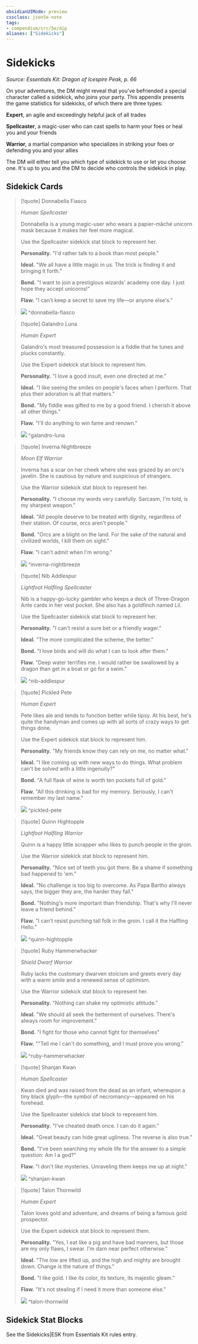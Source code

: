 ```yaml
---
obsidianUIMode: preview
cssclass: json5e-note
tags:
- compendium/src/5e/dip
aliases: ["Sidekicks"]
---
```

# Sidekicks
*Source: Essentials Kit: Dragon of Icespire Peak, p. 66* 

On your adventures, the DM might reveal that you've befriended a special character called a sidekick, who joins your party. This appendix presents the game statistics for sidekicks, of which there are three types:

**Expert**, an agile and exceedingly helpful jack of all trades

**Spellcaster**, a magic-user who can cast spells to harm your foes or heal you and your friends

**Warrior**, a martial companion who specializes in striking your foes or defending you and your allies

The DM will either tell you which type of sidekick to use or let you choose one. It's up to you and the DM to decide who controls the sidekick in play.

## Sidekick Cards

> [!quote] Donnabella Fiasco
> 
> *Human Spellcaster*
> 
> Donnabella is a young magic-user who wears a papier-mâché unicorn mask because it makes her feel more magical.
> 
> Use the Spellcaster sidekick stat block to represent her.
> 
> **Personality.** "I'd rather talk to a book than most people."
> 
> **Ideal.** "We all have a little magic in us. The trick is finding it and bringing it forth."
> 
> **Bond.** "I want to join a prestigious wizards' academy one day. I just hope they accept unicorns!"
> 
> **Flaw.** "I can't keep a secret to save my life—or anyone else's."
> 
> ![](/compendium/adventures/essentials-kit-dragon-of-icespire-peak/img/056-ynkgo-donnabella.png#center)
^donnabella-fiasco

> [!quote] Galandro Luna
> 
> *Human Expert*
> 
> Galandro's most treasured possession is a fiddle that he tunes and plucks constantly.
> 
> Use the Expert sidekick stat block to represent him.
> 
> **Personality.** "I love a good insult, even one directed at me."
> 
> **Ideal.** "I like seeing the smiles on people's faces when I perform. That plus their adoration is all that matters."
> 
> **Bond.** "My fiddle was gifted to me by a good friend. I cherish it above all other things."
> 
> **Flaw.** "I'll do anything to win fame and renown."
> 
> ![](/compendium/adventures/essentials-kit-dragon-of-icespire-peak/img/057-leeom-galandro.png#center)
^galandro-luna

> [!quote] Inverna Nightbreeze
> 
> *Moon Elf Warrior*
> 
> Inverna has a scar on her cheek where she was grazed by an orc's javelin. She is cautious by nature and suspicious of strangers.
> 
> Use the Warrior sidekick stat block to represent her.
> 
> **Personality.** "I choose my words very carefully. Sarcasm, I'm told, is my sharpest weapon."
> 
> **Ideal.** "All people deserve to be treated with dignity, regardless of their station. Of course, orcs aren't people."
> 
> **Bond.** "Orcs are a blight on the land. For the sake of the natural and civilized worlds, I kill them on sight."
> 
> **Flaw.** "I can't admit when I'm wrong."
> 
> ![](/compendium/adventures/essentials-kit-dragon-of-icespire-peak/img/058-l3v6r-inverna.png#center)
^inverna-nightbreeze

> [!quote] Nib Addlespur
> 
> *Lightfoot Halfling Spellcaster*
> 
> Nib is a happy-go-lucky gambler who keeps a deck of Three-Dragon Ante cards in her vest pocket. She also has a goldfinch named Lil.
> 
> Use the Spellcaster sidekick stat block to represent her.
> 
> **Personality.** "I can't resist a sure bet or a friendly wager."
> 
> **Ideal.** "The more complicated the scheme, the better."
> 
> **Bond.** "I love birds and will do what I can to look after them."
> 
> **Flaw.** "Deep water terrifies me. I would rather be swallowed by a dragon than get in a boat or go for a swim."
> 
> ![](/compendium/adventures/essentials-kit-dragon-of-icespire-peak/img/059-3krsm-nib.png#center)
^nib-addlespur

> [!quote] Pickled Pete
> 
> *Human Expert*
> 
> Pete likes ale and tends to function better while tipsy. At his best, he's quite the handyman and comes up with all sorts of crazy ways to get things done.
> 
> Use the Expert sidekick stat block to represent him.
> 
> **Personality.** "My friends know they can rely on me, no matter what."
> 
> **Ideal.** "I like coming up with new ways to do things. What problem can't be solved with a little ingenuity?"
> 
> **Bond.** "A full flask of wine is worth ten pockets full of gold."
> 
> **Flaw.** "All this drinking is bad for my memory. Seriously, I can't remember my last name."
> 
> ![](/compendium/adventures/essentials-kit-dragon-of-icespire-peak/img/060-pu4f2-pete.png#center)
^pickled-pete

> [!quote] Quinn Hightopple
> 
> *Lightfoot Halfling Warrior*
> 
> Quinn is a happy little scrapper who likes to punch people in the groin.
> 
> Use the Warrior sidekick stat block to represent him.
> 
> **Personality.** "Nice set of teeth you got there. Be a shame if something bad happened to 'em."
> 
> **Ideal.** "No challenge is too big to overcome. As Papa Bartho always says, the bigger they are, the harder they fall."
> 
> **Bond.** "Nothing's more important than friendship. That's why I'll never leave a friend behind."
> 
> **Flaw.** "I can't resist punching tall folk in the groin. I call it the Halfling Hello."
> 
> ![](/compendium/adventures/essentials-kit-dragon-of-icespire-peak/img/061-gttxp-quinn.png#center)
^quinn-hightopple

> [!quote] Ruby Hammerwhacker
> 
> *Shield Dwarf Warrior*
> 
> Ruby lacks the customary dwarven stoicism and greets every day with a warm smile and a renewed sense of optimism.
> 
> Use the Warrior sidekick stat block to represent her.
> 
> **Personality.** "Nothing can shake my optimistic attitude."
> 
> **Ideal.** "We should all seek the betterment of ourselves. There's always room for improvement."
> 
> **Bond.** "I fight for those who cannot fight for themselves"
> 
> **Flaw.** ""Tell me I can't do something, and I must prove you wrong."
> 
> ![](/compendium/adventures/essentials-kit-dragon-of-icespire-peak/img/062-1qyge-ruby.png#center)
^ruby-hammerwhacker

> [!quote] Shanjan Kwan
> 
> *Human Spellcaster*
> 
> Kwan died and was raised from the dead as an infant, whereupon a tiny black glyph—the symbol of necromancy—appeared on his forehead.
> 
> Use the Spellcaster sidekick stat block to represent him.
> 
> **Personality.** "I've cheated death once. I can do it again."
> 
> **Ideal.** "Great beauty can hide great ugliness. The reverse is also true."
> 
> **Bond.** "I've been searching my whole life for the answer to a simple question: Am I a god?"
> 
> **Flaw.** "I don't like mysteries. Unraveling them keeps me up at night."
> 
> ![](/compendium/adventures/essentials-kit-dragon-of-icespire-peak/img/063-nemem-shanjan.png#center)
^shanjan-kwan

> [!quote] Talon Thornwild
> 
> *Human Expert*
> 
> Talon loves gold and adventure, and dreams of being a famous gold prospector.
> 
> Use the Expert sidekick stat block to represent them.
> 
> **Personality.** "Yes, I eat like a pig and have bad manners, but those are my only flaws, I swear. I'm darn near perfect otherwise."
> 
> **Ideal.** "The low are lifted up, and the high and mighty are brought down. Change is the nature of things."
> 
> **Bond.** "I like gold. I like its color, its texture, its majestic gleam."
> 
> **Flaw.** "It's not stealing if I need it more than someone else."
> 
> ![](/compendium/adventures/essentials-kit-dragon-of-icespire-peak/img/064-nrqv1-talon.png#center)
^talon-thornwild

## Sidekick Stat Blocks

See the Sidekicks|ESK from Essentials Kit rules entry.